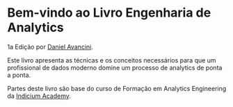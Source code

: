 # Bem-vindo ao Livro Engenharia de Analytics

1a Edição por [Daniel Avancini](https://www.linkedin.com/in/daniel-avancini-bb8bb629/).

Este livro apresenta as técnicas e os conceitos necessários para que um profissional de dados moderno domine um processo de analytics de ponta a ponta. 

Partes deste livro são base do curso de Formação em Analytics Engineering da [Indicium Academy](https://indicium.tech/).


```{tableofcontents}
```
